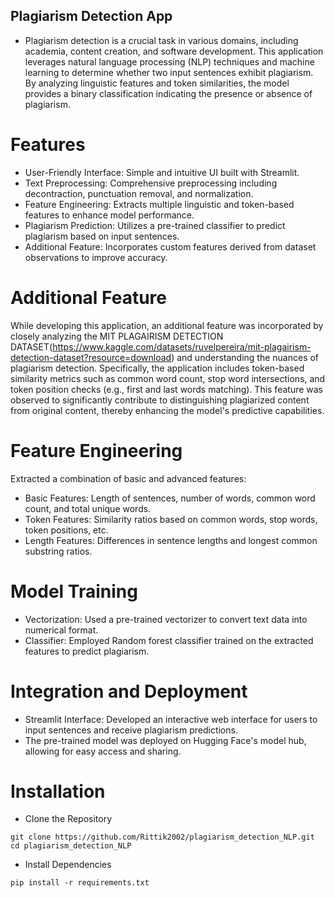 ## Plagiarism Detection App
- Plagiarism detection is a crucial task in various domains, including academia, content creation, and software development. This application leverages natural language processing (NLP) techniques and machine learning to determine whether two input sentences exhibit plagiarism. By analyzing linguistic features and token similarities, the model provides a binary classification indicating the presence or absence of plagiarism.

# Features
- User-Friendly Interface: Simple and intuitive UI built with Streamlit.
- Text Preprocessing: Comprehensive preprocessing including decontraction, punctuation removal, and normalization.
- Feature Engineering: Extracts multiple linguistic and token-based features to enhance model performance.
- Plagiarism Prediction: Utilizes a pre-trained classifier to predict plagiarism based on input sentences.
- Additional Feature: Incorporates custom features derived from dataset observations to improve accuracy.

# Additional Feature
While developing this application, an additional feature was incorporated by closely analyzing the MIT PLAGAIRISM DETECTION DATASET(https://www.kaggle.com/datasets/ruvelpereira/mit-plagairism-detection-dataset?resource=download) and understanding the nuances of plagiarism detection. Specifically, the application includes token-based similarity metrics such as common word count, stop word intersections, and token position checks (e.g., first and last words matching). This feature was observed to significantly contribute to distinguishing plagiarized content from original content, thereby enhancing the model's predictive capabilities.

# Feature Engineering
Extracted a combination of basic and advanced features:

- Basic Features: Length of sentences, number of words, common word count, and total unique words.
- Token Features: Similarity ratios based on common words, stop words, token positions, etc.
- Length Features: Differences in sentence lengths and longest common substring ratios.

# Model Training
- Vectorization: Used a pre-trained vectorizer to convert text data into numerical format.
- Classifier: Employed Random forest classifier trained on the extracted features to predict plagiarism.

# Integration and Deployment
- Streamlit Interface: Developed an interactive web interface for users to input sentences and receive plagiarism predictions.
- The pre-trained model was deployed on Hugging Face's model hub, allowing for easy access and sharing.

# Installation
- Clone the Repository
```
git clone https://github.com/Rittik2002/plagiarism_detection_NLP.git
cd plagiarism_detection_NLP
```
- Install Dependencies
```
pip install -r requirements.txt
```

